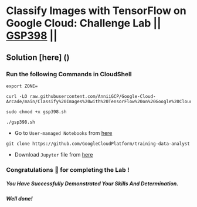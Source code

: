 # Classify Images with TensorFlow on Google Cloud: Challenge Lab || [GSP398](https://www.cloudskillsboost.google/focuses/53698?parent=catalog) ||

## Solution [here] ()

### Run the following Commands in CloudShell

```
export ZONE=
```
```
curl -LO raw.githubusercontent.com/AnniiGCP/Google-Cloud-Arcade/main/Classify%20Images%20with%20TensorFlow%20on%20Google%20Cloud%20Challenge%20Lab/gsp398.sh

sudo chmod +x gsp398.sh

./gsp398.sh
```

* Go to `User-managed Notebooks` from [here](https://console.cloud.google.com/vertex-ai/workbench/user-managed?)

```
git clone https://github.com/GoogleCloudPlatform/training-data-analyst
```

* Download `Jupyter` file from [here](https://github.com/AnniiGCP/Google-Cloud-Arcade/blob/main/Classify%20Images%20with%20TensorFlow%20on%20Google%20Cloud%20Challenge%20Lab/cnn_challenge_lab.ipynb)

### Congratulations 🎉 for completing the Lab !

##### *You Have Successfully Demonstrated Your Skills And Determination.*

#### *Well done!*

 

 
